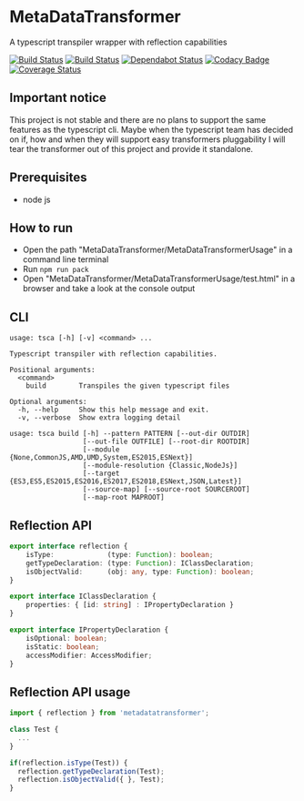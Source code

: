 # MetaDataTransformer

A typescript transpiler wrapper with reflection capabilities

[![Build Status](https://travis-ci.com/NtFreX/MetaDataTransformer.svg?branch=master)](https://travis-ci.com/NtFreX/MetaDataTransformer)
[![Build Status](https://dev.azure.com/ntfrex/MetaDataTransformer/_apis/build/status/NtFreX.MetaDataTransformer?branchName=master)](https://dev.azure.com/ntfrex/MetaDataTransformer/_build/latest?definitionId=1&branchName=master)
[![Dependabot Status](https://api.dependabot.com/badges/status?host=github&repo=NtFreX/MetaDataTransformer)](https://dependabot.com)
[![Codacy Badge](https://api.codacy.com/project/badge/Grade/ea59fba98f0d45288ed1a13d11c24049)](https://www.codacy.com/app/ntfrex/MetaDataTransformer?utm_source=github.com&amp;utm_medium=referral&amp;utm_content=NtFreX/MetaDataTransformer&amp;utm_campaign=Badge_Grade)
[![Coverage Status](https://coveralls.io/repos/github/NtFreX/MetaDataTransformer/badge.svg?branch=master)](https://coveralls.io/github/NtFreX/MetaDataTransformer?branch=master)

## Important notice

This project is not stable and there are no plans to support the same features as the typescript cli. Maybe when the typescript team has decided on if, how and when they will support easy transformers pluggability I will tear the transformer out of this project and provide it standalone.

## Prerequisites

*   node js

## How to run

*   Open the path "MetaDataTransformer/MetaDataTransformerUsage" in a command line terminal
*   Run `npm run pack`
*   Open "MetaDataTransformer/MetaDataTransformerUsage/test.html" in a browser and take a look at the console output

## CLI

```console
usage: tsca [-h] [-v] <command> ...

Typescript transpiler with reflection capabilities.

Positional arguments:
  <command>
    build        Transpiles the given typescript files

Optional arguments:
  -h, --help     Show this help message and exit.
  -v, --verbose  Show extra logging detail
  
usage: tsca build [-h] --pattern PATTERN [--out-dir OUTDIR]
                  [--out-file OUTFILE] [--root-dir ROOTDIR]
                  [--module {None,CommonJS,AMD,UMD,System,ES2015,ESNext}]
                  [--module-resolution {Classic,NodeJs}]
                  [--target {ES3,ES5,ES2015,ES2016,ES2017,ES2018,ESNext,JSON,Latest}]
                  [--source-map] [--source-root SOURCEROOT]
                  [--map-root MAPROOT]
```

## Reflection API

```ts
export interface reflection {
    isType:             (type: Function): boolean;
    getTypeDeclaration: (type: Function): IClassDeclaration;
    isObjectValid:      (obj: any, type: Function): boolean;
}

export interface IClassDeclaration {
    properties: { [id: string] : IPropertyDeclaration }
}

export interface IPropertyDeclaration {
    isOptional: boolean;
    isStatic: boolean;
    accessModifier: AccessModifier;
}
```

## Reflection API usage

```ts
import { reflection } from 'metadatatransformer';

class Test {
  ...
}

if(reflection.isType(Test)) {
  reflection.getTypeDeclaration(Test);
  reflection.isObjectValid({ }, Test);
}
```
